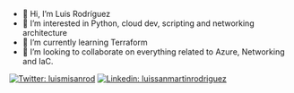 - 👋 Hi, I’m Luis Rodríguez
- 👀 I’m interested in Python, cloud dev, scripting and networking architecture 
- 🌱 I’m currently learning Terraform
- 💞️ I’m looking to collaborate on everything related to Azure, Networking and IaC.

[![Twitter: luismisanrod](https://img.shields.io/twitter/follow/luismisanrod?style=social)](https://twitter.com/luismisanrod)
[![Linkedin: luissanmartinrodriguez](https://img.shields.io/badge/-luissanmartinrodriguez-blue?style=flat-square&logo=Linkedin&logoColor=white&link=https://www.linkedin.com/in/luissanmartinrodriguez/)](https://www.linkedin.com/in/luissanmartinrodriguez/)

<!---
luisrodriguez-MSIT/luisrodriguez-MSIT is a ✨ special ✨ repository because its `README.md` (this file) appears on your GitHub profile.
You can click the Preview link to take a look at your changes.
--->
